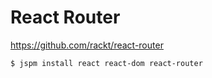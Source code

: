 # React Router

https://github.com/rackt/react-router

```
$ jspm install react react-dom react-router
```
